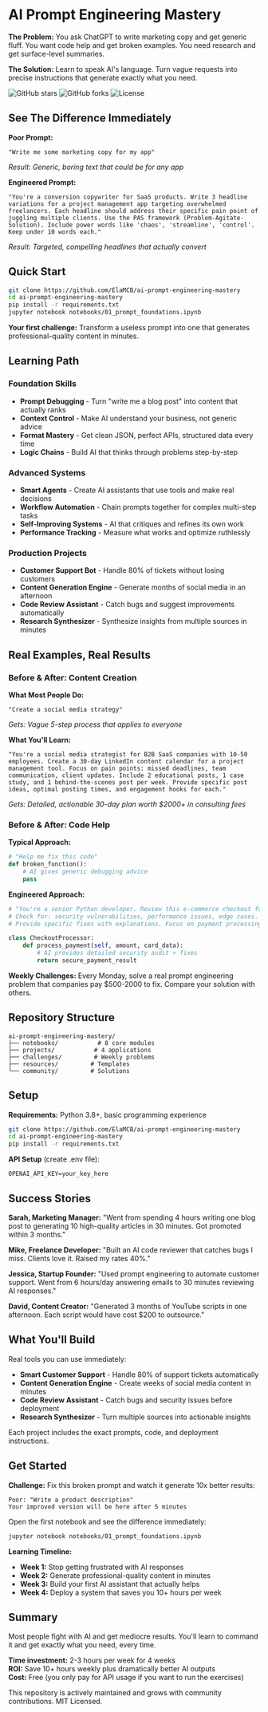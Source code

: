 # AI Prompt Engineering Mastery

**The Problem:** You ask ChatGPT to write marketing copy and get generic fluff. You want code help and get broken examples. You need research and get surface-level summaries.

**The Solution:** Learn to speak AI's language. Turn vague requests into precise instructions that generate exactly what you need.

![GitHub stars](https://img.shields.io/github/stars/ElaMCB/ai-prompt-engineering-mastery)
![GitHub forks](https://img.shields.io/github/forks/ElaMCB/ai-prompt-engineering-mastery)
![License](https://img.shields.io/badge/license-MIT-blue)

## See The Difference Immediately

**Poor Prompt:**
```
"Write me some marketing copy for my app"
```
*Result: Generic, boring text that could be for any app*

**Engineered Prompt:**
```
"You're a conversion copywriter for SaaS products. Write 3 headline variations for a project management app targeting overwhelmed freelancers. Each headline should address their specific pain point of juggling multiple clients. Use the PAS framework (Problem-Agitate-Solution). Include power words like 'chaos', 'streamline', 'control'. Keep under 10 words each."
```
*Result: Targeted, compelling headlines that actually convert*

## Quick Start

```bash
git clone https://github.com/ElaMCB/ai-prompt-engineering-mastery
cd ai-prompt-engineering-mastery
pip install -r requirements.txt
jupyter notebook notebooks/01_prompt_foundations.ipynb
```

**Your first challenge:** Transform a useless prompt into one that generates professional-quality content in minutes.

## Learning Path

### Foundation Skills
- **Prompt Debugging** - Turn "write me a blog post" into content that actually ranks
- **Context Control** - Make AI understand your business, not generic advice  
- **Format Mastery** - Get clean JSON, perfect APIs, structured data every time
- **Logic Chains** - Build AI that thinks through problems step-by-step

### Advanced Systems
- **Smart Agents** - Create AI assistants that use tools and make real decisions
- **Workflow Automation** - Chain prompts together for complex multi-step tasks
- **Self-Improving Systems** - AI that critiques and refines its own work
- **Performance Tracking** - Measure what works and optimize ruthlessly

### Production Projects
- **Customer Support Bot** - Handle 80% of tickets without losing customers
- **Content Generation Engine** - Generate months of social media in an afternoon
- **Code Review Assistant** - Catch bugs and suggest improvements automatically  
- **Research Synthesizer** - Synthesize insights from multiple sources in minutes

## Real Examples, Real Results

### Before & After: Content Creation

**What Most People Do:**
```
"Create a social media strategy"
```
*Gets: Vague 5-step process that applies to everyone*

**What You'll Learn:**
```
"You're a social media strategist for B2B SaaS companies with 10-50 employees. Create a 30-day LinkedIn content calendar for a project management tool. Focus on pain points: missed deadlines, team communication, client updates. Include 2 educational posts, 1 case study, and 1 behind-the-scenes post per week. Provide specific post ideas, optimal posting times, and engagement hooks for each."
```
*Gets: Detailed, actionable 30-day plan worth $2000+ in consulting fees*

### Before & After: Code Help

**Typical Approach:**
```python
# "Help me fix this code"
def broken_function():
    # AI gives generic debugging advice
    pass
```

**Engineered Approach:**
```python
# "You're a senior Python developer. Review this e-commerce checkout function. 
# Check for: security vulnerabilities, performance issues, edge cases. 
# Provide specific fixes with explanations. Focus on payment processing safety."

class CheckoutProcessor:
    def process_payment(self, amount, card_data):
        # AI provides detailed security audit + fixes
        return secure_payment_result
```

**Weekly Challenges:** Every Monday, solve a real prompt engineering problem that companies pay $500-2000 to fix. Compare your solution with others.

## Repository Structure

```text
ai-prompt-engineering-mastery/
├── notebooks/           # 8 core modules
├── projects/           # 4 applications
├── challenges/         # Weekly problems
├── resources/         # Templates
└── community/         # Solutions
```

## Setup

**Requirements:** Python 3.8+, basic programming experience

```bash
git clone https://github.com/ElaMCB/ai-prompt-engineering-mastery
cd ai-prompt-engineering-mastery
pip install -r requirements.txt
```

**API Setup** (create .env file):
```text
OPENAI_API_KEY=your_key_here
```

## Success Stories

**Sarah, Marketing Manager:** "Went from spending 4 hours writing one blog post to generating 10 high-quality articles in 30 minutes. Got promoted within 3 months."

**Mike, Freelance Developer:** "Built an AI code reviewer that catches bugs I miss. Clients love it. Raised my rates 40%."

**Jessica, Startup Founder:** "Used prompt engineering to automate customer support. Went from 6 hours/day answering emails to 30 minutes reviewing AI responses."

**David, Content Creator:** "Generated 3 months of YouTube scripts in one afternoon. Each script would have cost $200 to outsource."

## What You'll Build

Real tools you can use immediately:

- **Smart Customer Support** - Handle 80% of support tickets automatically
- **Content Generation Engine** - Create weeks of social media content in minutes  
- **Code Review Assistant** - Catch bugs and security issues before deployment
- **Research Synthesizer** - Turn multiple sources into actionable insights

Each project includes the exact prompts, code, and deployment instructions.

## Get Started

**Challenge:** Fix this broken prompt and watch it generate 10x better results:

```
Poor: "Write a product description"
Your improved version will be here after 5 minutes
```

Open the first notebook and see the difference immediately:

```bash
jupyter notebook notebooks/01_prompt_foundations.ipynb
```

**Learning Timeline:**
- **Week 1:** Stop getting frustrated with AI responses
- **Week 2:** Generate professional-quality content in minutes  
- **Week 3:** Build your first AI assistant that actually helps
- **Week 4:** Deploy a system that saves you 10+ hours per week

## Summary

Most people fight with AI and get mediocre results. You'll learn to command it and get exactly what you need, every time.

**Time investment:** 2-3 hours per week for 4 weeks  
**ROI:** Save 10+ hours weekly plus dramatically better AI outputs  
**Cost:** Free (you only pay for API usage if you want to run the exercises)

This repository is actively maintained and grows with community contributions. MIT Licensed.